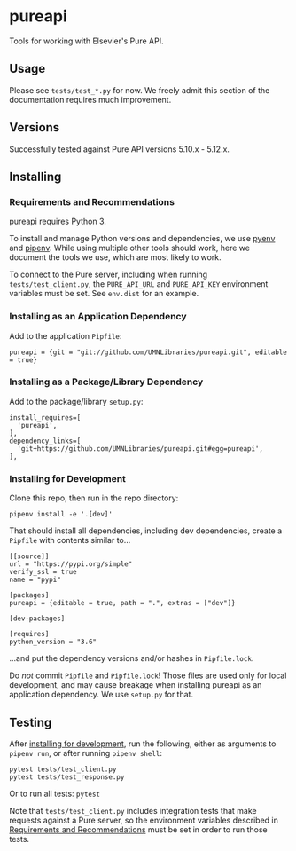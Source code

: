 # pureapi

Tools for working with Elsevier's Pure API.

## Usage

Please see `tests/test_*.py` for now. We freely admit this section of the documentation requires
much improvement.

## Versions

Successfully tested against Pure API versions 5.10.x - 5.12.x.

## Installing

### Requirements and Recommendations

pureapi requires Python 3.

To install and manage Python versions and dependencies, we use
[pyenv](https://github.com/pyenv/pyenv) and [pipenv](https://docs.pipenv.org/). While using
multiple other tools should work, here we document the tools we use, which are most likely
to work.

To connect to the Pure server, including when running `tests/test_client.py`, the
`PURE_API_URL` and `PURE_API_KEY` environment variables must be set. See `env.dist` for
an example.

### Installing as an Application Dependency

Add to the application `Pipfile`:

```
pureapi = {git = "git://github.com/UMNLibraries/pureapi.git", editable = true}
```

### Installing as a Package/Library Dependency

Add to the package/library `setup.py`:

```
install_requires=[
  'pureapi',
],
dependency_links=[
  'git+https://github.com/UMNLibraries/pureapi.git#egg=pureapi',
],
``` 

### Installing for Development

Clone this repo, then run in the repo directory:

```
pipenv install -e '.[dev]'
```

That should install all dependencies, including dev dependencies, create a `Pipfile` with contents similar to...

```
[[source]]
url = "https://pypi.org/simple"
verify_ssl = true
name = "pypi"

[packages]
pureapi = {editable = true, path = ".", extras = ["dev"]}

[dev-packages]

[requires]
python_version = "3.6"

```

...and put the dependency versions and/or hashes in `Pipfile.lock`.

Do _not_ commit `Pipfile` and `Pipfile.lock`! Those files are used only for local development, and
may cause breakage when installing pureapi as an application dependency. We use `setup.py` for that.

## Testing

After [installing for development](#installing-for-development), run the following, either as arguments to `pipenv run`, or after running `pipenv shell`:

```
pytest tests/test_client.py
pytest tests/test_response.py
```

Or to run all tests: `pytest`

Note that `tests/test_client.py` includes integration tests that make requests against a Pure server,
so the environment variables described in
[Requirements and Recommendations](#requirements-and-recommendations)
must be set in order to run those tests.
